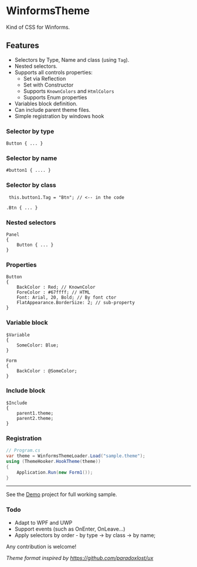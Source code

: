 # WinformsTheme
Kind of CSS for Winforms. 

## Features
- Selectors by Type, Name and class (using `Tag`).
- Nested selectors.
- Supports all controls properties:
    - Set via Reflection
    - Set with Constructor
    - Supports `KnownColors` and `HtmlColors`
    - Supports Enum properties
- Variables block definition.
- Can include parent theme files.
- Simple registration by windows hook

### Selector by type

    Button { ... }
    
### Selector by name

    #button1 { .... }
    
### Selector by class

     this.button1.Tag = "Btn"; // <-- in the code
    
    .Btn { ... }

### Nested selectors

    Panel
    {
        Button { ... }
    }

### Properties

    Button 
    {
        BackColor : Red; // KnownColor
        ForeColor : #67ffff; // HTML
        Font: Arial, 20, Bold; // By font ctor
        FlatAppearance.BorderSize: 2; // sub-property
    }
    
### Variable block

    $Variable
    {
        SomeColor: Blue;
    }

    Form 
    {
        BackColor : @SomeColor;
    }
    
### Include block

    $Include 
    {
        parent1.theme;
        parent2.theme;
    }
    
### Registration
```csharp
// Program.cs
var theme = WinformsThemeLoader.Load("sample.theme");
using (ThemeHooker.HookTheme(theme))
{
    Application.Run(new Form1());
}
```
----
See the [Demo](https://github.com/ofirw/WinformsTheme/tree/master/DemoApp) project for full working sample.

### Todo

- Adapt to WPF and UWP
- Support events (such as OnEnter, OnLeave...)
- Apply selectors by order - by type -> by class -> by name;

Any contribution is welcome!

*Theme format inspired by https://github.com/paradoxlost/ux*
